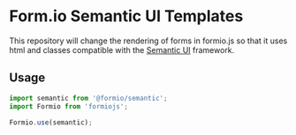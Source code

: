 # Form.io Semantic UI Templates

This repository will change the rendering of forms in formio.js so that it uses html and classes compatible with the [Semantic UI](https://semantic-ui.com/) framework. 

## Usage

```javascript
import semantic from '@formio/semantic';
import Formio from 'formiojs';

Formio.use(semantic);
```
